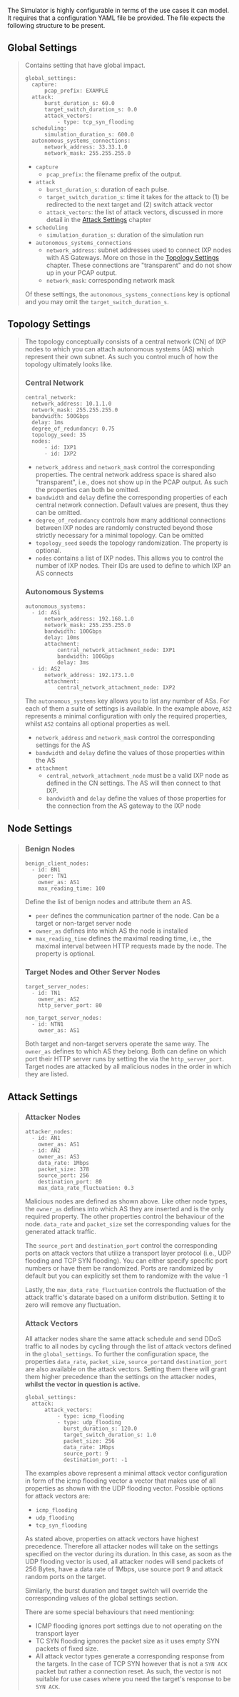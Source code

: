 The Simulator is highly configurable in terms of the use cases it can model. It requires that a configuration YAML
file be provided. The file expects the following structure to be present.

## Global Settings
> 
> Contains setting that have global impact.
> ```
> global_settings:
>   capture:
>       pcap_prefix: EXAMPLE
>   attack:
>       burst_duration_s: 60.0
>       target_switch_duration_s: 0.0
>       attack_vectors:
>           - type: tcp_syn_flooding
>   scheduling:
>       simulation_duration_s: 600.0
>   autonomous_systems_connections:
>       network_address: 33.33.1.0
>       network_mask: 255.255.255.0
> ```
> - `capture`
>   - `pcap_prefix`: the filename prefix of the output.
> - `attack`
>   - `burst_duration_s`: duration of each pulse.
>   - `target_switch_duration_s`: time it takes for the attack to (1) be redirected to the next target and (2) switch attack vector
>   - `attack_vectors`: the list of attack vectors, discussed in more detail in the [Attack Settings](#attack-settings) chapter
> - `scheduling`
>   - `simulation_duration_s`: duration of the simulation run
> - `autonomous_systems_connections`
>   - `network_address`: subnet addresses used to connect IXP nodes with AS Gateways. More on those in the [Topology Settings](#topology-settings) chapter. These connections are "transparent" and do not show up in your PCAP output.
>   - `network_mask`: corresponding network mask
> 
> Of these settings, the `autonomous_systems_connections` key is optional and you may omit the `target_switch_duration_s`.


## Topology Settings
> The topology conceptually consists of a central network (CN) of IXP nodes to which you can attach autonomous systems (AS) which represent their
> own subnet. As such you control much of how the topology ultimately looks like.
> 
> ### Central Network
> ```
> central_network:
>   network_address: 10.1.1.0
>   network_mask: 255.255.255.0
>   bandwidth: 500Gbps
>   delay: 1ms
>   degree_of_redundancy: 0.75
>   topology_seed: 35
>   nodes:
>       - id: IXP1
>       - id: IXP2
> ```
> - `network_address` and `network_mask` control the corresponding properties. The central network address space is shared also "transparent", i.e., does not show up in the PCAP output. As such the properties can both be omitted.
> - `bandwidth` and `delay` define the corresponding properties of each central network connection. Default values are present, thus they can be omitted.
> - `degree_of_redundancy` controls how many additional connections between IXP nodes are randomly constructed beyond those strictly necessary for a minimal topology. Can be omitted
> - `topology_seed` seeds the topology randomization. The property is optional.
> - `nodes` contains a list of IXP nodes. This allows you to control the number of IXP nodes. Their IDs are used to define to which IXP an AS connects
>
> ### Autonomous Systems
> ```
> autonomous_systems:
>   - id: AS1
>       network_address: 192.168.1.0
>       network_mask: 255.255.255.0
>       bandwidth: 100Gbps
>       delay: 10ms
>       attachment:
>           central_network_attachment_node: IXP1
>           bandwidth: 100Gbps
>           delay: 3ms
>   - id: AS2
>       network_address: 192.173.1.0
>       attachment:
>           central_network_attachment_node: IXP2
> ```
> The `autonomous_systems` key allows you to list any number of ASs. For each of them a suite of settings is available. In the example above, `AS2`
> represents a minimal configuration with only the required properties, whilst `AS2` contains all optional properties as well.
> - `network_address` and `network_mask` control the corresponding settings for the AS
> - `bandwidth` and `delay` define the values of those properties within the AS
> - `attachment`
>   - `central_network_attachment_node` must be a valid IXP node as defined in the CN settings. The AS will then connect to that IXP.
>   - `bandwidth` and `delay` define the values of those properties for the connection from the AS gateway to the IXP node


## Node Settings
> ### Benign Nodes
> ```
> benign_client_nodes:
>   - id: BN1
>     peer: TN1
>     owner_as: AS1
>     max_reading_time: 100
> ```
> Define the list of benign nodes and attribute them an AS.
> - `peer` defines the communication partner of the node. Can be a target or non-target server node
> - `owner_as` defines into which AS the node is installed
> - `max_reading_time` defines the maximal reading time, i.e., the maximal interval between HTTP requests made by the node. The property is optional.
> 
> ### Target Nodes and Other Server Nodes
> ```
> target_server_nodes:
>   - id: TN1
>     owner_as: AS2
>     http_server_port: 80
>
> non_target_server_nodes:
>   - id: NTN1
>     owner_as: AS1
> ```
> Both target and non-target servers operate the same way. The `owner_as` defines to which AS they belong. Both can define
> on which port their HTTP server runs by setting the via the `http_server_port`.
> Target nodes are attacked by all malicious nodes in the order in which they are listed.

## Attack Settings
> ### Attacker Nodes
> ```
> attacker_nodes:
>   - id: AN1
>     owner_as: AS1
>   - id: AN2
>     owner_as: AS3
>     data_rate: 1Mbps
>     packet_size: 378
>     source_port: 256
>     destination_port: 80
>     max_data_rate_fluctuation: 0.3
> ```
> Malicious nodes are defined as shown above. Like other node types, the `owner_as` defines into which AS they are inserted and is the only required property.
> The other properties control the behaviour of the node. `data_rate` and `packet_size` set the corresponding values for the generated
> attack traffic. 
> 
> The `source_port` and `destination_port` control the corresponding ports on attack vectors that utilize a 
> transport layer protocol (i.e., UDP flooding and TCP SYN flooding). You can either specify specific port numbers or have them be randomized.
> Ports are randomized by default but you can explicitly set them to randomize with the value -1
> 
> Lastly, the `max_data_rate_fluctuation` controls the fluctuation of the attack traffic's datarate based on a uniform distribution. Setting it to 
> zero will remove any fluctuation.
> 
> ### Attack Vectors
> All attacker nodes share the same attack schedule and send DDoS traffic to all nodes by cycling through the list of attack vectors defined in the `global_settings`.
> To further the configuration space, the properties `data_rate`, `packet_size`, `source_port`and `destination_port` are also available on the 
> attack vectors. Setting them there will grant them higher precedence than the settings on the attacker nodes, **whilst the vector in question is active.**
> ```
> global_settings:
>   attack:
>       attack_vectors:
>           - type: icmp_flooding
>           - type: udp_flooding
>             burst_duration_s: 120.0
>             target_switch_duration_s: 1.0
>             packet_size: 256
>             data_rate: 1Mbps
>             source_port: 9
>             destination_port: -1
>```
> The examples above represent a minimal attack vector configuration in form of the icmp flooding vector a vector that makes use
> of all properties as shown with the UDP flooding vector. Possible options for attack vectors are:
> - `icmp_flooding`
> - `udp_flooding`
> - `tcp_syn_flooding`
> 
> As stated above, properties on attack vectors have highest precedence. Therefore all attacker nodes will take on the settings
> specified on the vector during its duration. In this case, as soon as the UDP flooding vector is used, all attacker nodes
> will send packets of 256 Bytes, have a data rate of 1Mbps, use source port 9 and attack random ports on the target.
> 
> Similarly, the burst duration and target switch will override the corresponding values of the global settings section.
> 
> There are some special behaviours that need mentioning:
> - ICMP flooding ignores port settings due to not operating on the transport layer
> - TC SYN flooding ignores the packet size as it uses empty SYN packets of fixed size.
> - All attack vector types generate a corresponding response from the targets. In the case of TCP SYN however that is not a `SYN ACK` packet but rather a connection reset. As such, the vector is not suitable for use cases where you need the target's response to be `SYN ACK`.